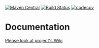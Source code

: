 [![Maven Central](https://maven-badges.herokuapp.com/maven-central/com.github.ddemin/tests-router/badge.svg)](https://maven-badges.herokuapp.com/maven-central/com.github.ddemin/tests-router)  [![Build Status](https://travis-ci.org/ddemin/tests-router.svg?branch=master)](https://travis-ci.org/ddemin/tests-router)  [![codecov](https://codecov.io/gh/ddemin/tests-router/branch/master/graph/badge.svg)](https://codecov.io/gh/ddemin/tests-router)
# Documentation
[Please look at project's Wiki](https://github.com/ddemin/tests-router/wiki)
